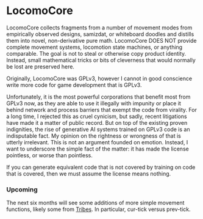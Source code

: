 # LocomoCore
LocomoCore collects fragments from a number of movement modes from empirically observed designs, samizdat, or whiteboard doodles and distills them into novel, non-derivative pure math. LocomoCore DOES NOT provide complete movement systems, locomotion state machines, or anything comparable. The goal is not to steal or otherwise copy product identity. Instead, small mathematical tricks or bits of cleverness that would normally be lost are preserved here.  

Originally, LocomoCore was GPLv3, however I cannot in good conscience write more code for game development that is GPLv3.  

Unfortunately, it is the most powerful corporations that benefit most from GPLv3 now, as they are able to use it illegally with impunity or place it behind network and process barriers that exempt the code from virality. For a long time, I rejected this as cruel cynicism, but sadly, recent litigations have made it a matter of public record. But on top of the existing proven indignities, the rise of generative AI systems trained on GPLv3 code is an indisputable fact. My opinion on the rightness or wrongness of that is utterly irrelevant. This is not an argument founded on emotion. Instead, I want to underscore the simple fact of the matter: it has made the license pointless, or worse than pointless.  

If you can generate equivalent code that is not covered by training on code that is covered, then we must assume the license means nothing.

### Upcoming
The next six months will see some additions of more simple movement functions, likely some from [Tribes](https://floodyberry.wordpress.com/2008/04/11/tribes-1-physics-part-three-collision/). In particular, cur-tick versus prev-tick.
